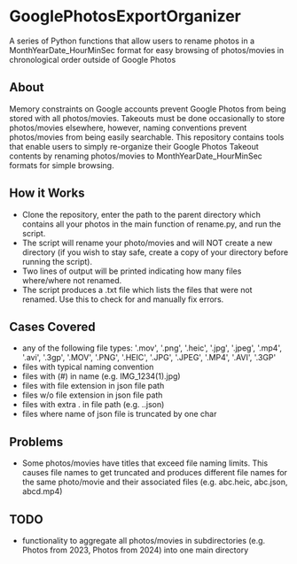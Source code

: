# GooglePhotosExportOrganizer
A series of Python functions that allow users to rename photos in a MonthYearDate_HourMinSec format for easy browsing of photos/movies in chronological order outside of Google Photos

## About
Memory constraints on Google accounts prevent Google Photos from being stored with all photos/movies. Takeouts must be done occasionally to store photos/movies elsewhere, however, naming conventions prevent photos/movies from being easily searchable. This repository contains tools that enable users to simply re-organize their Google Photos Takeout contents by renaming photos/movies to MonthYearDate_HourMinSec formats for simple browsing.

## How it Works
- Clone the repository, enter the path to the parent directory which contains all your photos in the main function of rename.py, and run the script.
- The script will rename your photo/movies and will NOT create a new directory (if you wish to stay safe, create a copy of your directory before running the script).
- Two lines of output will be printed indicating how many files where/where not renamed.
- The script produces a .txt file which lists the files that were not renamed. Use this to check for and manually fix errors.

## Cases Covered
- any of the following file types: '.mov', '.png', '.heic', '.jpg', '.jpeg', '.mp4', '.avi', '.3gp', '.MOV', '.PNG', '.HEIC', '.JPG', '.JPEG', '.MP4', '.AVI', '.3GP'
- files with typical naming convention
- files with (#) in name (e.g. IMG_1234(1).jpg)
- files with file extension in json file path
- files w/o file extension in json file path
- files with extra . in file path (e.g. ..json)
- files where name of json file is truncated by one char 

## Problems
- Some photos/movies have titles that exceed file naming limits. This causes file names to get truncated and produces different file names for the same photo/movie and their associated files (e.g. abc.heic, abc.json, abcd.mp4)

## TODO
- functionality to aggregate all photos/movies in subdirectories (e.g. Photos from 2023, Photos from 2024) into one main directory

